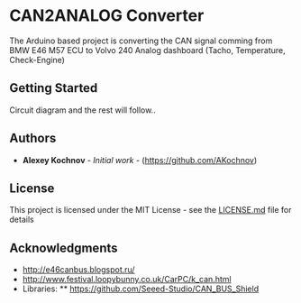 # CAN2ANALOG Converter

The Arduino based project is converting the CAN signal comming from BMW E46 M57 ECU to Volvo 240 Analog dashboard (Tacho, Temperature, Check-Engine)

## Getting Started

Circuit diagram and the rest will follow..


## Authors

* **Alexey Kochnov** - *Initial work* - (https://github.com/AKochnov)

## License

This project is licensed under the MIT License - see the [LICENSE.md](LICENSE.md) file for details

## Acknowledgments

* http://e46canbus.blogspot.ru/
* http://www.festival.loopybunny.co.uk/CarPC/k_can.html
* Libraries:
** https://github.com/Seeed-Studio/CAN_BUS_Shield
